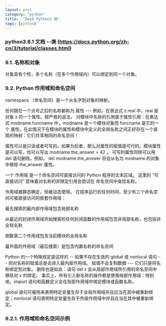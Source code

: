 ```yaml
---
layout: post
category: "python"
title:  "Day6 Python3 类"
tags: [python]
---
```

### python3.8.1 文档 --类 (https://docs.python.org/zh-cn/3/tutorial/classes.html)
### 9.1. 名称和对象

对象具有个性，多个名称（在多个作用域内）可以绑定到同一个对象。

### 9.2. Python 作用域和命名空间

namespace （命名空间）是一个从名字到对象的映射。

任何跟在一个点号之后的名称都称为 属性 --- 例如，在表达式 z.real 中，real 是对象 z 的一个属性。按严格的说法，
对模块中名称的引用属于属性引用：在表达式 modname.funcname 中，modname 是一个模块对象而 funcname 是它的一个
属性。在此情况下在模块的属性和模块中定义的全局名称之间正好存在一个直观的映射：它们共享相同的命名空间！

属性可以是只读或者可写的。如果为后者，那么对属性的赋值是可行的。模块属性是可以写，你可以写出 modname.the_answer = 42 。
可写的属性同样可以用 del 语句删除。例如， del modname.the_answer 将会从名为 modname 的对象中移除 the_answer 属性。

一个 作用域 是一个命名空间可直接访问的 Python 程序的文本区域。 这里的 “可直接访问” 意味着对名称的非限定引用会尝试在
命名空间中查找名称。

作用域被静态确定，但被动态使用。 在程序运行的任何时间，至少有三个命名空间可被直接访问的嵌套作用域：

最先搜索的最内部作用域包含局部名称

从最近的封闭作用域开始搜索的任何封闭函数的作用域包含非局部名称，也包括非全局名称

倒数第二个作用域包含当前模块的全局名称

最外面的作用域（最后搜索）是包含内置名称的命名空间

Python 的一个特殊规定是这样的 -- 如果不存在生效的 global 或 nonlocal 语句 -- 则对名称的赋值总是会进入最内层作用域。 
赋值不会复制数据 --- 它们只是将名称绑定到对象。 删除也是如此：语句 del x 会从局部作用域所引用的命名空间中移除对 x 的绑定。 
事实上，所有引入新名称的操作都是使用局部作用域：特别地，import 语句和函数定义会在局部作用域中绑定模块或函数名称。

global 语句可被用来表明特定变量生存于全局作用域并且应当在其中被重新绑定；nonlocal 语句表明特定变量生存于外层作用域中并且应当在其中被重新绑定。

### 9.2.1. 作用域和命名空间示例

